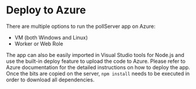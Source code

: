 # Deploy to Azure
There are multiple options to run the pollServer app on Azure:
* VM (both Windows and Linux)
* Worker or Web Role

The app can also be easily imported in Visual Studio tools for Node.js and use the built-in deploy feature to upload the code to Azure.
Please refer to Azure documentation for the detailed instructions on how to deploy the app. Once the bits are copied on the server, `npm install` needs to be executed in order to download all dependencies.
